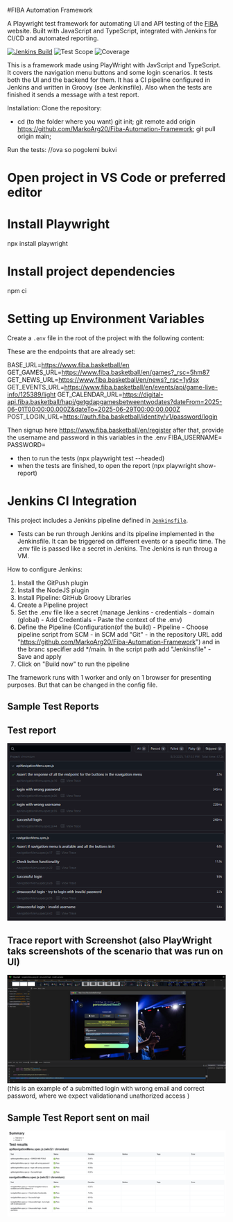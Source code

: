#FIBA Automation Framework

A Playwright test framework for automating UI and API testing of the [FIBA](https://www.fiba.basketball) website. Built with JavaScript and TypeScript, integrated with Jenkins for CI/CD and automated reporting.



[![Jenkins Build](https://img.shields.io/badge/Jenkins-Build%20Configured-brightgreen?logo=jenkins)](https://github.com/MarkoArg20/Fiba-Automation-Framework/blob/main/Jenkinsfile)
![Test Scope](https://img.shields.io/badge/Scope-Navigation%20Menu%20%26%20Login-blue)
![Coverage](https://img.shields.io/badge/Coverage-UI%20%2B%20Backend-yellow)


This is a framework made using PlayWright with JavScript and TypeScript. It covers the navigation menu buttons and some login scenarios. It tests both the UI and the backend for them.
It has a CI pipeline configured in Jenkins and written in Groovy (see Jenkinsfile). Also when the tests are finished it sends a message with a test report.


Installation:
Clone the repository:
- cd (to the folder where you want) git init; git remote add origin https://github.com/MarkoArg20/Fiba-Automation-Framework; git pull origin main;

Run the tests: //ova so pogolemi bukvi
# Open project in VS Code or preferred editor

# Install Playwright
npx install playwright

# Install project dependencies
npm ci

# Setting up Environment Variables
Create a `.env` file in the root of the project with the following content:

These are the endpoints that are already set:

BASE_URL=https://www.fiba.basketball/en
GET_GAMES_URL=https://www.fiba.basketball/en/games?_rsc=5hm87
GET_NEWS_URL=https://www.fiba.basketball/en/news?_rsc=1y9sx
GET_EVENTS_URL=https://www.fiba.basketball/en/events/api/game-live-info/125389/light
GET_CALENDAR_URL=https://digital-api.fiba.basketball/hapi/getgdapgamesbetweentwodates?dateFrom=2025-06-01T00:00:00.000Z&dateTo=2025-06-29T00:00:00.000Z
POST_LOGIN_URL=https://auth.fiba.basketball/identity/v1/password/login

Then signup here https://www.fiba.basketball/en/register
after that, provide the username and password in this variables in the .env
FIBA_USERNAME=
PASSWORD=

- then to run the tests (npx playwright test --headed) 
- when the tests are finished, to open the report (npx playwright show-report)

# Jenkins CI Integration
This project includes a Jenkins pipeline defined in [`Jenkinsfile`](./Jenkinsfile).

- Tests can be run through Jenkins and its pipeline implemented in the Jenkinsfile. It can be triggered on different events or a specific time.
The .env file is passed like a secret in Jenkins. The Jenkins is run throug a VM.

How to configure Jenkins:
1. Install the GitPush plugin
2. Install the NodeJS plugin
3. Install Pipeline: GitHub Groovy Libraries
4. Create a Pipeline project
5. Set the .env file like a secret (manage Jenkins - credentials - domain (global) - Add Credentials - Paste the context of the .env)
6. Define the Pipeline (Configuration(of the build) - Pipeline - Choose pipeline script from SCM - in SCM add "Git" - in the repository URL add "https://github.com/MarkoArg20/Fiba-Automation-Framework") and in the branc specifier add */main. In the script path add "Jenkinsfile" - Save and apply
7. Click on "Build now" to run the pipeline


The framework runs with 1 worker and only on 1 browser for presenting purposes. But that can be changed in the config file.

## Sample Test Reports
## Test report

![alt text](sampleScreenshots/Report-detailed.png)

## Trace report with Screenshot (also PlayWright taks screenshots of the scenario that was run on UI)

![alt text](sampleScreenshots/image-1.png)
(this is an example of a submitted login with wrong email and correct password, where we expect validationand unathorized access )

## Sample Test Report sent on mail
![Playwright Report](sampleScreenshots/image.png)


